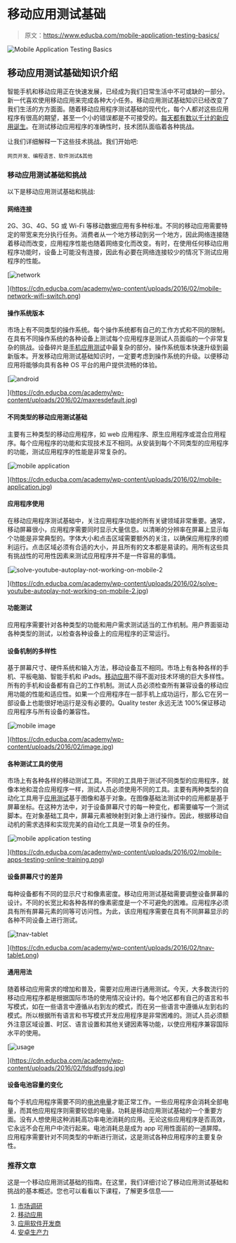 # 移动应用测试基础

> 原文：<https://www.educba.com/mobile-application-testing-basics/>

![Mobile Application Testing Basics](img/7ea29d601d388f6dae18087c6d33d9e9.png)



## 移动应用测试基础知识介绍

智能手机和移动应用正在快速发展，已经成为我们日常生活中不可或缺的一部分。新一代喜欢使用移动应用来完成各种大小任务。移动应用测试基础知识已经改变了我们生活的方方面面。随着移动应用程序测试基础的现代化，每个人都对这些应用程序有很高的期望，甚至一个小的错误都是不可接受的。[每天都有数以千计的新应用诞生](https://www.educba.com/android-productivity-apps/ "Best Android Productivity Apps")。在测试移动应用程序的准确性时，技术团队面临着各种挑战。

让我们详细解释一下这些技术挑战。我们开始吧:

<small>网页开发、编程语言、软件测试&其他</small>

### 移动应用测试基础和挑战

以下是移动应用测试基础和挑战:

#### 网络连接

2G、3G、4G、5G 或 Wi-Fi 等移动数据应用有多种标准。不同的移动应用需要特定的带宽来充分执行任务。消费者从一个地方移动到另一个地方，因此网络连接随着移动而改变，应用程序性能也随着网络变化而改变。有时，在使用任何移动应用程序功能时，设备上可能没有连接，因此有必要在网络连接较少的情况下测试应用程序的性能。

[![network ](img/d233b8d9b47e1ea5ddcf61a22256dab3.png)

](https://cdn.educba.com/academy/wp-content/uploads/2016/02/mobile-network-wifi-switch.png) 

#### 操作系统版本

市场上有不同类型的操作系统。每个操作系统都有自己的工作方式和不同的限制。在具有不同操作系统的各种设备上测试每个应用程序是测试人员面临的一个非常复杂的挑战。设备碎片是[手机应用测试](https://www.educba.com/testing-of-mobile-application/ "Mobile Application Testing Strategies and Tactics")中最复杂的部分。操作系统版本快速升级到最新版本。开发移动应用测试基础知识时，一定要考虑到操作系统的升级。以便移动应用将能够向具有各种 OS 平台的用户提供流畅的体验。

[![android](img/0d11bc4e48b61c0e6a28d1c0d63dc28f.png)

](https://cdn.educba.com/academy/wp-content/uploads/2016/02/maxresdefault.jpg) 

#### 不同类型的移动应用测试基础

主要有三种类型的移动应用程序，如 web 应用程序、原生应用程序或混合应用程序。每个应用程序的功能和实现技术互不相同。从安装到每个不同类型的应用程序的功能，测试应用程序的性能是非常复杂的。

[![mobile application](img/b72f36c512a3b8956eba11d5b7040241.png)

](https://cdn.educba.com/academy/wp-content/uploads/2016/02/mobile-application.jpg) 

#### 应用程序使用

在移动应用程序测试基础中，关注应用程序功能的所有关键领域非常重要。通常，移动屏幕很小，应用程序需要同时显示大量信息。以清晰的分辨率在屏幕上显示每个功能是非常典型的。字体大小和点击区域需要额外的关注，以确保应用程序的顺利运行。点击区域必须有合适的大小，并且所有的文本都是易读的。用所有这些具有挑战性的可用性因素来测试应用程序并不是一件容易的事情。

[![solve-youtube-autoplay-not-working-on-mobile-2](img/d7925dd9c682532be20e623281496d5a.png)

](https://cdn.educba.com/academy/wp-content/uploads/2016/02/solve-youtube-autoplay-not-working-on-mobile-2.jpg) 

#### 功能测试

应用程序需要针对各种类型的功能和用户需求测试适当的工作机制。用户界面驱动各种类型的测试，以检查各种设备上的应用程序的正常运行。

#### 设备机制的多样性

基于屏幕尺寸、硬件系统和输入方法，移动设备互不相同。市场上有各种各样的手机、平板电脑、智能手机和 iPads。[移动应用](https://www.educba.com/bundle/mobile-apps-full-courses-bundle/ "Mobile Apps Full Courses – Bundle!")不得不面对技术环境的巨大多样性。所有的手机和设备都有自己的工作机制。测试人员必须检查所有兼容设备的移动应用功能的性能和适应性。如果一个应用程序在一部手机上成功运行，那么它在另一部设备上也能很好地运行是没有必要的。Quality tester 永远无法 100%保证移动应用程序与所有设备的兼容性。

[![mobile image](img/5ded9409b40dd5e6490558ad0b73f2d6.png)

](https://cdn.educba.com/academy/wp-content/uploads/2016/02/image.jpg) 

#### 各种测试工具的使用

市场上有各种各样的移动测试工具。不同的工具用于测试不同类型的应用程序，就像本地和混合应用程序一样，测试人员必须使用不同的工具。主要有两种类型的自动化工具用于[应用测试](https://www.educba.com/application-testing/)基于图像和基于对象。在图像基础法测试中的应用都是基于屏幕坐标。在这种方法中，对于设备屏幕尺寸的每一种变化，都需要编写一个测试脚本。在对象基础工具中，屏幕元素被映射到对象上进行操作。因此，根据移动自动机的需求选择和实现完美的自动化工具是一项复杂的任务。

[![mobile application testing](img/f5cf9bfac5e5f470c2d106d6fcacc1c3.png)

](https://cdn.educba.com/academy/wp-content/uploads/2016/02/mobile-apps-testing-online-training.png) 

#### 设备屏幕尺寸的差异

每种设备都有不同的显示尺寸和像素密度。移动应用测试基础需要调整设备屏幕的设计。不同的长宽比和各种各样的像素密度是一个不可避免的困难。应用程序必须具有所有屏幕元素的同等可访问性。为此，该应用程序需要在具有不同屏幕显示的各种不同设备上进行测试。

[![tnav-tablet](img/d308e22d2f8a73c79a7f7db0e70710dc.png)

](https://cdn.educba.com/academy/wp-content/uploads/2016/02/tnav-tablet.png) 

#### 通用用法

随着移动应用需求的增加和普及，需要对应用进行通用测试。今天，大多数流行的移动应用程序都是根据国际市场的使用情况设计的。每个地区都有自己的语言和书写模式，如在一些语言中遵循从右到左的模式，而在另一些语言中遵循从左到右的模式。所以根据所有语言和书写模式开发应用程序是非常困难的。测试人员必须额外注意区域设置、时区、语言设置和其他关键因素等功能，以使应用程序兼容国际水平的使用。

[![usage](img/5abc3f7621983b755121cab031825da9.png)

](https://cdn.educba.com/academy/wp-content/uploads/2016/02/fdsdfgsdg.jpg) 

#### 设备电池容量的变化

每个手机应用程序需要不同的[电池电量](https://www.educba.com/14-easy-ways-to-get-more-battery-life-with-ios-8/ "14 Easy ways to get more battery life with iOS 8")才能正常工作。一些应用程序会消耗全部电量，而其他应用程序则需要较低的电量。功耗是移动应用测试基础的一个重要方面。没有人想使用这种消耗高功率电池消耗的应用。无论这些应用程序是否高效，它永远不会在用户中流行起来。电池消耗总是成为 app 可用性面前的一道屏障。应用程序需要针对不同类型的中断进行测试，这是测试各种应用程序的主要复杂性。

### 推荐文章

这是一个移动应用测试基础的指南。在这里，我们详细讨论了移动应用测试基础和挑战的基本概述。您也可以看看以下课程，了解更多信息——

1.  [市场调研](https://www.educba.com/marketing-research/)
2.  [移动应用](https://www.educba.com/mobile-applications/)
3.  [应用软件开发商](https://www.educba.com/applications-software-developer/)
4.  [安卓生产力](https://www.educba.com/android-productivity/)





